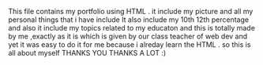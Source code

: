 This file contains my portfolio using HTML . it include my picture and all my personal things that i have include 
It also include my 10th 12th percentage and also it include my topics related to my educaton 
and this is totally made by me ,exactly as it is which is given by our class teacher of web dev and yet it was easy to do it for me because i alreday learn the HTML .
so this is all about myself
THANKS YOU THANKS A LOT :)
